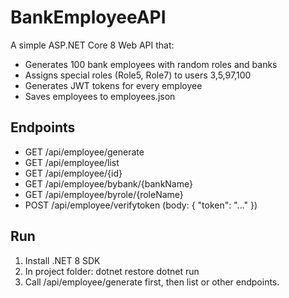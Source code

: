 # BankEmployeeAPI

A simple ASP.NET Core 8 Web API that:
- Generates 100 bank employees with random roles and banks
- Assigns special roles (Role5, Role7) to users 3,5,97,100
- Generates JWT tokens for every employee
- Saves employees to employees.json

## Endpoints

- GET /api/employee/generate
- GET /api/employee/list
- GET /api/employee/{id}
- GET /api/employee/bybank/{bankName}
- GET /api/employee/byrole/{roleName}
- POST /api/employee/verifytoken  (body: { "token": "..." })

## Run

1. Install .NET 8 SDK
2. In project folder:
   dotnet restore
   dotnet run
3. Call /api/employee/generate first, then list or other endpoints.

